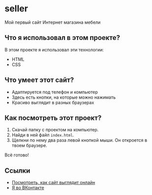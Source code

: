 # seller


Мой первый сайт Интернет магазина мебели

## Что я использовал в этом проекте?

В этом проекте я использовал эти технологии:
*   HTML
*   CSS


## Что умеет этот сайт?

*   Адаптируется под телефон и компьютер
*   Здесь есть кнопки, на которые можно нажимать
*   Красиво выглядит в разных браузерах

## Как посмотреть этот проект?

1.  Скачай папку с проектом на компьютер.
2.  Найди в ней файл `index.html`.
3.  Щелкни по нему два раза левой кнопкой мыши. Он откроется в твоем браузере.

Всё готово!

## Ссылки

*   [Посмотреть, как сайт выглядит онлайн](https://grigoriy670.github.io/seller/index.html)
*   [Я во ВКонтакте](https://vk.com/zlobin_grigory)
